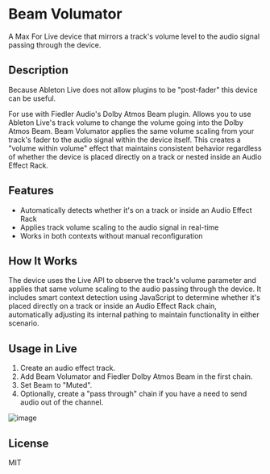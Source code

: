 # Beam Volumator

A Max For Live device that mirrors a track's volume level to the audio signal passing through the device.

## Description

Because Ableton Live does not allow plugins to be "post-fader" this device can be useful.

For use with Fiedler Audio's Dolby Atmos Beam plugin. Allows you to use Ableton Live's track volume to change the volume going into the Dolby Atmos Beam. Beam Volumator applies the same volume scaling from your track's fader to the audio signal within the device itself. This creates a "volume within volume" effect that maintains consistent behavior regardless of whether the device is placed directly on a track or nested inside an Audio Effect Rack.

## Features

- Automatically detects whether it's on a track or inside an Audio Effect Rack
- Applies track volume scaling to the audio signal in real-time
- Works in both contexts without manual reconfiguration

## How It Works

The device uses the Live API to observe the track's volume parameter and applies that same volume scaling to the audio passing through the device. It includes smart context detection using JavaScript to determine whether it's placed directly on a track or inside an Audio Effect Rack chain, automatically adjusting its internal pathing to maintain functionality in either scenario.

## Usage in Live

1. Create an audio effect track.
2. Add Beam Volumator and Fiedler Dolby Atmos Beam in the first chain.
3. Set Beam to "Muted".
4. Optionally, create a "pass through" chain if you have a need to send audio out of the channel.

![image](https://github.com/user-attachments/assets/421332fe-0e42-4bf3-99e2-7ad73507e567)

## License

MIT



